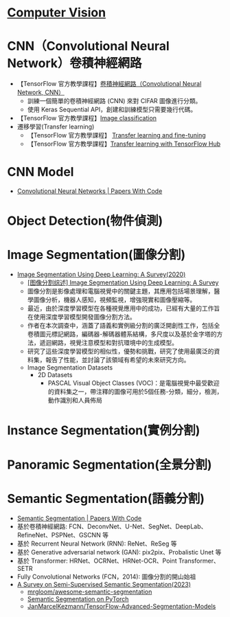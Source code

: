 # [Computer Vision](./CV.md)

# CNN（Convolutional Neural Network）卷積神經網路
- 【TensorFlow 官方教學課程】[卷積神經網路（Convolutional Neural Network, CNN）]()
  - 訓練一個簡單的卷積神經網路 (CNN) 來對 CIFAR 圖像進行分類。
  - 使用 Keras Sequential API，創建和訓練模型只需要幾行代碼。 
- 【TensorFlow 官方教學課程】[Image classification](https://www.tensorflow.org/tutorials/images/classification)
- 遷移學習(Transfer learning)
  - 【TensorFlow 官方教學課程】 [Transfer learning and fine-tuning](https://www.tensorflow.org/tutorials/images/transfer_learning) 
  - 【TensorFlow 官方教學課程】[Transfer learning with TensorFlow Hub](https://www.tensorflow.org/tutorials/images/transfer_learning_with_hub)

# CNN Model
- [Convolutional Neural Networks | Papers With Code](https://paperswithcode.com/methods/category/convolutional-neural-networks)

# Object Detection(物件偵測)

# Image Segmentation(圖像分割)
- [Image Segmentation Using Deep Learning: A Survey(2020)](https://arxiv.org/abs/2001.05566)
  - [[图像分割综述] Image Segmentation Using Deep Learning: A Survey](https://blog.csdn.net/john_bh/article/details/107044528)
  - 圖像分割是影像處理和電腦視覺中的關鍵主題，其應用包括場景理解，醫學圖像分析，機器人感知，視頻監視，增強現實和圖像壓縮等。
  - 最近，由於深度學習模型在各種視覺應用中的成功，已經有大量的工作旨在使用深度學習模型開發圖像分割方法。
  - 作者在本次調查中，涵蓋了語義和實例級分割的廣泛開創性工作，包括全卷積圖元標記網路，編碼器-解碼器體系結構，多尺度以及基於金字塔的方法，遞迴網路，視覺注意模型和對抗環境中的生成模型。
  - 研究了這些深度學習模型的相似性，優勢和挑戰，研究了使用最廣泛的資料集，報告了性能，並討論了該領域有希望的未來研究方向。
  - Image Segmentation Datasets
    - 2D Datasets
      - PASCAL Visual Object Classes (VOC)：是電腦視覺中最受歡迎的資料集之一，帶注釋的圖像可用於5個任務-分類，細分，檢測，動作識別和人員佈局

# Instance Segmentation(實例分割)
# Panoramic Segmentation(全景分割)
# Semantic Segmentation(語義分割)
- [Semantic Segmentation | Papers With Code](https://paperswithcode.com/task/semantic-segmentation)
- 基於卷積神經網路: FCN、DeconvNet、U-Net、SegNet、DeepLab、RefineNet、PSPNet、GSCNN 等
- 基於 Recurrent Neural Network (RNN): ReNet、ReSeg 等
- 基於 Generative adversarial network (GAN): pix2pix、Probalistic Unet 等
- 基於 Transformer: HRNet、OCRNet、HRNet-OCR、Point Transformer、SETR
- Fully Convolutional Networks (FCN，2014): 圖像分割的開山始祖
- [A Survey on Semi-Supervised Semantic Segmentation(2023)](https://arxiv.org/abs/2302.09899)
  - [mrgloom/awesome-semantic-segmentation](https://github.com/mrgloom/awesome-semantic-segmentation)
  - [Semantic Segmentation on PyTorch](https://github.com/Tramac/awesome-semantic-segmentation-pytorch)
  - [JanMarcelKezmann/TensorFlow-Advanced-Segmentation-Models](https://github.com/JanMarcelKezmann/TensorFlow-Advanced-Segmentation-Models)
